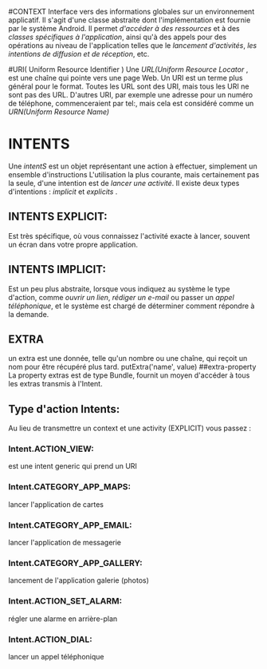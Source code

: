 #CONTEXT
Interface vers des informations globales sur un environnement applicatif. Il s'agit d'une classe abstraite
dont l'implémentation est fournie par le système Android. Il permet _d'accéder à des ressources_ et à 
des _classes spécifiques à l'application_, ainsi qu'à des appels pour des opérations au niveau de l'application 
telles que le _lancement d'activités_, _les intentions de diffusion et de réception_, etc.

#URI( Uniform Resource Identifier )
Une _URL(Uniform Resource Locator_ , est une chaîne qui pointe vers une page Web. Un URI est un terme plus général pour le format.
Toutes les URL sont des URI, mais tous les URI ne sont pas des URL.
D'autres URI, par exemple une adresse pour un numéro de téléphone, commenceraient par tel:,
mais cela est considéré comme un _URN(Uniform Resource Name)_


# INTENTS
Une _intentS_ est un objet représentant une action à effectuer, simplement un ensemble d'instructions
L'utilisation la plus courante,  mais certainement pas la seule, d'une intention est de *_lancer une activité_*.
Il existe deux types d'intentions : _implicit_ et _explicits_ .

 ## INTENTS EXPLICIT:
Est très spécifique, où vous connaissez l'activité exacte à lancer, souvent un écran dans votre propre application.

 ## INTENTS IMPLICIT:
Est un peu plus abstraite, lorsque vous indiquez au système le type d'action, comme _ouvrir un lien_,
_rédiger un e-mail_ ou passer un _appel téléphonique_, et le système est chargé de déterminer comment répondre à la demande.

## EXTRA
un extra est une donnée, telle qu'un nombre ou une chaîne, qui reçoit un nom pour être récupéré plus tard.
putExtra('name', value)
  ##extra-property 
La property extras est de type Bundle, fournit un moyen d'accéder à tous les extras transmis à l'Intent.

## Type d'action Intents:
Au lieu de transmettre un context et une activity (EXPLICIT)
vous passez :
### Intent.ACTION_VIEW:
est une intent generic qui prend un URI

### Intent.CATEGORY_APP_MAPS:
lancer l'application de cartes

### Intent.CATEGORY_APP_EMAIL:
lancer l'application de messagerie

### Intent.CATEGORY_APP_GALLERY:
lancement de l'application galerie (photos)

### Intent.ACTION_SET_ALARM: 
régler une alarme en arrière-plan

### Intent.ACTION_DIAL:
lancer un appel téléphonique

